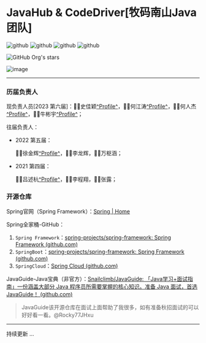 # JavaHub & CodeDriver[牧码南山Java团队]

![github](https://img.shields.io/badge/JavaHub-SpringBoot-brightgreen.svg) ![github](https://img.shields.io/badge/JavaHub-SpringCloud-brightgreen.svg) ![github](https://img.shields.io/badge/JavaHub-MyBatisPlus-brightgreen.svg) ![github](https://img.shields.io/badge/JavaHub-%E5%A4%A7%E6%95%B0%E6%8D%AE-brightgreen.svg)

![GitHub Org's stars](https://img.shields.io/github/stars/CodeDriver-Of-Sanya) 

![image](assets/image-20230902215137-9l742p1.png)

---

### 历届负责人

现负责人员[2023 第六届]：👩‍💻史佳颖[^Profile^](https://github.com/qinranguchangsheng)，👨‍💻何江涛[^Profile^](https://github.com/Tiga111)，👨‍💻何人杰[^Profile^](https://github.com/h5933567)，👨‍💻牛彬宇[^Profile^](https://github.com/strgundam)；

往届负责人：

* 2022 第五届：

  🧑‍💻徐金辉[^Profile^](https://github.com/Rocky77JHxu)，🧑‍💻李龙辉，🧑‍💻万枢涵；
* 2021 第四届：

  🧑‍💻吕述杭[^Profile^](https://github.com/xiaohangguo)，🧑‍💻李程翔，👩‍💻张露；

### 开源仓库

Spring官网（Spring Framework）：[Spring | Home](https://spring.io/)

Spring全家桶-GitHub：

1. `Spring Framework`：[spring-projects/spring-framework: Spring Framework (github.com)](https://github.com/spring-projects/spring-framework)
2. `SpringBoot`：[spring-projects/spring-framework: Spring Framework (github.com)](https://github.com/spring-projects/spring-framework)
3. `SpringCloud`：[Spring Cloud (github.com)](https://github.com/spring-cloud)

JavaGuide-Java宝典（非官方）：[Snailclimb/JavaGuide: 「Java学习+面试指南」一份涵盖大部分 Java 程序员所需要掌握的核心知识。准备 Java 面试，首选 JavaGuide！ (github.com)](https://github.com/Snailclimb/JavaGuide)

> JavaGuide该开源仓库在面试上面帮助了我很多，如有准备秋招面试的可以好好看一看。@Rocky77JHxu

---

持续更新 ...

‍